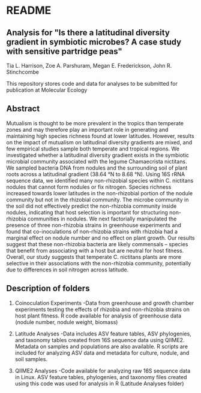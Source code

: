 # README 

## Analysis for "Is there a latitudinal diversity gradient in symbiotic microbes? A case study with sensitive partridge peas"
Tia L. Harrison, Zoe A. Parshuram, Megan E. Frederickson, John R. Stinchcombe 

This repository stores code and data for analyses to be submitted for publication at Molecular Ecology 

## Abstract 

Mutualism is thought to be more prevalent in the tropics than temperate zones and may therefore play an important role in generating and maintaining high species richness found at lower latitudes. However, results on the impact of mutualism on latitudinal diversity gradients are mixed, and few empirical studies sample both temperate and tropical regions. We investigated whether a latitudinal diversity gradient exists in the symbiotic microbial community associated with the legume Chamaecrista nictitans. We sampled bacteria DNA from nodules and the surrounding soil of plant roots across a latitudinal gradient (38.64 °N to 8.68 °N). Using 16S rRNA sequence data, we identified many non-rhizobial species within C. nictitans nodules that cannot form nodules or fix nitrogen. Species richness increased towards lower latitudes in the non-rhizobial portion of the nodule community but not in the rhizobial community. The microbe community in the soil did not effectively predict the non-rhizobia community inside nodules, indicating that host selection is important for structuring non-rhizobia communities in nodules. We next factorially manipulated the presence of three non-rhizobia strains in greenhouse experiments and found that co-inoculations of non-rhizobia strains with rhizobia had a marginal effect on nodule number and no effect on plant growth. Our results suggest that these non-rhizobia bacteria are likely commensals – species that benefit from associating with a host but are neutral for host fitness. Overall, our study suggests that temperate C. nictitans plants are more selective in their associations with the non-rhizobia community, potentially due to differences in soil nitrogen across latitude.

## Description of folders 

1. Coinoculation Experiments
  -Data from greenhouse and growth chamber experiments testing the effects of rhizobia and non-rhizobia strains on host plant fitness. R code available for analysis of greenhouse data (nodule number, nodule weight, biomass)

2. Latitude Analyses
  -Data includes ASV feature tables, ASV phylogenies, and taxonomy tables created from 16S sequence data using QIIME2. Metadata on samples and populations are also available. R scripts are included for analyzing ASV data and metadata for culture, nodule, and soil samples.

3. QIIME2 Analyses
  -Code available for analyzing raw 16S sequence data in Linux. ASV feature tables, phylogenies, and taxonomy files created using this code was used for analysis in R (Latitude Analyses folder) 


